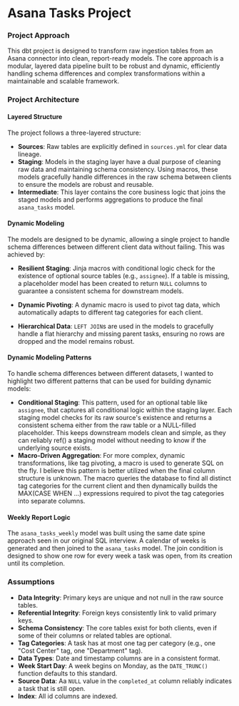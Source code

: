 # Asana Tasks Project

### Project Approach

This dbt project is designed to transform raw ingestion tables from an Asana connector into clean, report-ready models. The core approach is a modular, layered data pipeline built to be robust and dynamic, efficiently handling schema differences and complex transformations within a maintainable and scalable framework.

### Project Architecture

#### Layered Structure

The project follows a three-layered structure:

- **Sources**: Raw tables are explicitly defined in `sources.yml` for clear data lineage.
- **Staging**: Models in the staging layer have a dual purpose of cleaning raw data and maintaining schema consistency. Using macros, these models gracefully handle differences in the raw schema between clients to ensure the models are robust and reusable.
- **Intermediate**: This layer contains the core business logic that joins the staged models and performs aggregations to produce the final `asana_tasks` model.

#### Dynamic Modeling

The models are designed to be dynamic, allowing a single project to handle schema differences between different client data without failing. This was achieved by:

- **Resilient Staging**: Jinja macros with conditional logic check for the existence of optional source tables (e.g., `assignee`). If a table is missing, a placeholder model has been created to return `NULL` columns to guarantee a consistent schema for downstream models.
- **Dynamic Pivoting**: A dynamic macro is used to pivot tag data, which automatically adapts to different tag categories for each client.

- **Hierarchical Data**: `LEFT JOIN`s are used in the models to gracefully handle a flat hierarchy and missing parent tasks, ensuring no rows are dropped and the model remains robust.

#### Dynamic Modeling Patterns

To handle schema differences between different datasets, I wanted to highlight two different patterns that can be used for building dynamic models:

- **Conditional Staging**: This pattern, used for an optional table like `assignee`, that captures all conditional logic within the staging layer. Each staging model checks for its raw source's existence and returns a consistent schema either from the raw table or a NULL-filled placeholder. This keeps downstream models clean and simple, as they can reliably ref() a staging model without needing to know if the underlying source exists.
- **Macro-Driven Aggregation**: For more complex, dynamic transformations, like tag pivoting, a macro is used to generate SQL on the fly. I believe this pattern is better utilized when the final column structure is unknown. The macro queries the database to find all distinct tag categories for the current client and then dynamically builds the MAX(CASE WHEN ...) expressions required to pivot the tag categories into separate columns.

#### Weekly Report Logic

The `asana_tasks_weekly` model was built using the same date spine approach seen in our original SQL interview. A calendar of weeks is generated and then joined to the `asana_tasks` model. The join condition is designed to show one row for every week a task was open, from its creation until its completion.

### Assumptions

- **Data Integrity**: Primary keys are unique and not null in the raw source tables.
- **Referential Integrity**: Foreign keys consistently link to valid primary keys.
- **Schema Consistency**: The core tables exist for both clients, even if some of their columns or related tables are optional.
- **Tag Categories**: A task has at most one tag per category (e.g., one "Cost Center" tag, one "Department" tag).
- **Data Types**: Date and timestamp columns are in a consistent format.
- **Week Start Day**: A week begins on Monday, as the `DATE_TRUNC()` function defaults to this standard.
- **Source Data**: Aa `NULL` value in the `completed_at` column reliably indicates a task that is still open.
- **Index**: All id columns are indexed.
